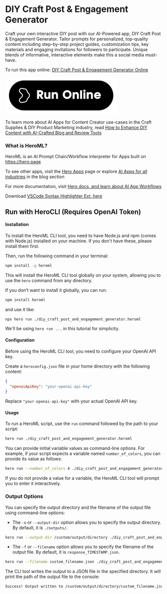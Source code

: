 # DIY Craft Post & Engagement Generator

Craft your own interactive DIY post with our AI-Powered app, DIY Craft Post & Engagement Generator. Tailor prompts for personalized, top-quality content including step-by-step project guides, customization tips, key materials and engaging invitations for followers to participate. Unique blends of informative, interactive elements make this a social media must-have.

To run this app online: [DIY Craft Post & Engagement Generator Online](https://hero.page/app/diy-craft-post-and-engagement-generator-ai-powered-interactive-craft-guide/bTqSvC5bIMpfiWiINMO5)

[![Run DIY Craft Post & Engagement Generator Online](/assets/run.svg)](https://hero.page/app/diy-craft-post-and-engagement-generator-ai-powered-interactive-craft-guide/bTqSvC5bIMpfiWiINMO5)

To learn more about AI Apps for Content Creator use-cases in the Craft Supplies & DIY Product Marketing industry, read [How to Enhance DIY Content with AI-Crafted Blog and Review Tools](https://hero.page/blog/ai/craft-supplies-and-diy-product-marketing/how-to-enhance-diy-content-with-ai-crafted-blog-and-review-tools/170828)

### What is HeroML?
HeroML is an AI Prompt Chain/Workflow interpreter for Apps built on https://hero.page 

To see other apps, visit the [Hero Apps](https://hero.page/apps) page or explore [AI Apps for all industries](https://hero.page/blog) in the blog section

For more documentation, visit [Hero docs, and learn about AI App Workflows](https://hero.page/tutorials/introduction-to-heroml)

Download [VSCode Syntax Highlighter Ext. here](https://marketplace.visualstudio.com/items?itemName=hero-page.heroml)

## Run with HeroCLI (Requires OpenAI Token)

#### Installation

To install the HeroML CLI tool, you need to have Node.js and npm (comes with Node.js) installed on your machine. If you don't have these, please install them first. 

Then, run the following command in your terminal:

```bash
npm install -g heroml
```

This will install the HeroML CLI tool globally on your system, allowing you to use the `hero` command from any directory.

If you don't want to install it globally, you can run:

```bash
npm install heroml
```

and use it like:

```bash
npx hero run ./diy_craft_post_and_engagement_generator.heroml
```

We'll be using `hero run ...` in this tutorial for simplicity.

#### Configuration

Before using the HeroML CLI tool, you need to configure your OpenAI API key. 

Create a `heroconfig.json` file in your home directory with the following content:

```json
{
  "openaiApiKey": "your-openai-api-key"
}
```

Replace `"your-openai-api-key"` with your actual OpenAI API key.

#### Usage

To run a HeroML script, use the `run` command followed by the path to your script:

```bash
hero run ./diy_craft_post_and_engagement_generator.heroml
```

You can provide initial variable values as command-line options. For example, if your script expects a variable named `number_of_colors`, you can provide its value as follows:

```bash
hero run --number_of_colors 4 ./diy_craft_post_and_engagement_generator.heroml
```

If you do not provide a value for a variable, the HeroML CLI tool will prompt you to enter it interactively.

### Output Options

You can specify the output directory and the filename of the output file using command-line options:

- The `-o` or `--output-dir` option allows you to specify the output directory. By default, it is `./outputs/`.

```bash
hero run --output-dir /custom/output/directory ./diy_craft_post_and_engagement_generator.heroml
```

- The `-f` or `--filename` option allows you to specify the filename of the output file. By default, it is `response_TIMESTAMP.json`.

```bash
hero run --filename custom_filename.json ./diy_craft_post_and_engagement_generator.heroml
```

The CLI tool writes the output to a JSON file in the specified directory. It will print the path of the output file to the console:

```bash
Success! Output written to /custom/output/directory/custom_filename.json
```

